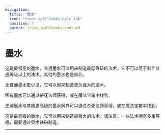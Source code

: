 ```yaml
---
navigation:
  title: "墨水"
  icon: "irons_spellbooks:epic_ink"
  position: 4
  parent: irons_spellbooks:root.md
---
```


# 墨水

<ItemImage id="irons_spellbooks:common_ink" />

这是最常见的墨水，普通墨水可以用来制造最低等级的法术。它不可以用于制作普通等级以上的法术。其他的墨水也是如此。

<ItemImage id="irons_spellbooks:uncommon_ink" />

比普通墨水更少见，它可以用来制造更为强大的法术。

<ItemImage id="irons_spellbooks:rare_ink" />

稀有墨水可以通过杀死法师获得，或在魔法宝箱中找到。

<ItemImage id="irons_spellbooks:epic_ink" />

史诗墨水与其他更高级的墨水同样可以通过杀死法师获得，或在魔法宝箱中找到。

<ItemImage id="irons_spellbooks:legendary_ink" />

这是最高级的墨水，它可以用来制造最强大的法术。请注意，一些法术拥有多重等级，需要通过奥术铁砧制造。


---


